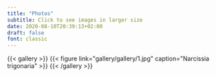 ```yaml
---
title: "Photos"
subtitle: Click to see images in larger size 
date: 2020-08-10T20:39:13+02:00
draft: false
font: classic
---
```


{{< gallery >}}
{{< figure link="gallery/gallery/1.jpg" caption="Narcissia trigonaria" >}}
{{< /gallery >}}




